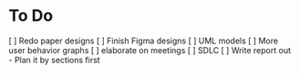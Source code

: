 # To Do

[ ] Redo paper designs
[ ] Finish Figma designs
[ ] UML models
[ ] More user behavior graphs
[ ] elaborate on meetings
[ ] SDLC
[ ] Write report out - Plan it by sections first
